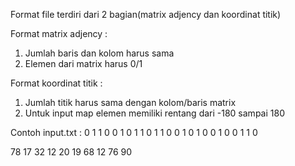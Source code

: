 Format file terdiri dari 2 bagian(matrix adjency dan koordinat titik)

Format matrix adjency :
1. Jumlah baris dan kolom harus sama
2. Elemen dari matrix harus 0/1

Format koordinat titik :
1. Jumlah titik harus sama dengan kolom/baris matrix
2. Untuk input map elemen memiliki rentang dari -180 sampai 180

Contoh input.txt :
0 1 1 0 0
<nl>
1 0 1 1 0
<nl>
1 1 0 0 1
<nl>
0 1 0 0 1
<nl>
0 0 1 1 0
<nl>

78 17
<nl>
32 12
<nl>
20 19
<nl>
68 12
<nl>
76 90

